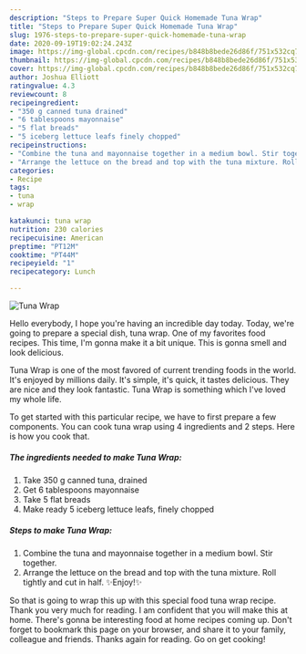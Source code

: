 ```yaml
---
description: "Steps to Prepare Super Quick Homemade Tuna Wrap"
title: "Steps to Prepare Super Quick Homemade Tuna Wrap"
slug: 1976-steps-to-prepare-super-quick-homemade-tuna-wrap
date: 2020-09-19T19:02:24.243Z
image: https://img-global.cpcdn.com/recipes/b848b8bede26d86f/751x532cq70/tuna-wrap-recipe-main-photo.jpg
thumbnail: https://img-global.cpcdn.com/recipes/b848b8bede26d86f/751x532cq70/tuna-wrap-recipe-main-photo.jpg
cover: https://img-global.cpcdn.com/recipes/b848b8bede26d86f/751x532cq70/tuna-wrap-recipe-main-photo.jpg
author: Joshua Elliott
ratingvalue: 4.3
reviewcount: 8
recipeingredient:
- "350 g canned tuna drained"
- "6 tablespoons mayonnaise"
- "5 flat breads"
- "5 iceberg lettuce leafs finely chopped"
recipeinstructions:
- "Combine the tuna and mayonnaise together in a medium bowl. Stir together."
- "Arrange the lettuce on the bread and top with the tuna mixture. Roll tightly and cut in half. ✨Enjoy!✨"
categories:
- Recipe
tags:
- tuna
- wrap

katakunci: tuna wrap 
nutrition: 230 calories
recipecuisine: American
preptime: "PT12M"
cooktime: "PT44M"
recipeyield: "1"
recipecategory: Lunch

---
```



![Tuna Wrap](https://img-global.cpcdn.com/recipes/b848b8bede26d86f/751x532cq70/tuna-wrap-recipe-main-photo.jpg)

Hello everybody, I hope you're having an incredible day today. Today, we're going to prepare a special dish, tuna wrap. One of my favorites food recipes. This time, I'm gonna make it a bit unique. This is gonna smell and look delicious.

Tuna Wrap is one of the most favored of current trending foods in the world. It's enjoyed by millions daily. It's simple, it's quick, it tastes delicious. They are nice and they look fantastic. Tuna Wrap is something which I've loved my whole life.




To get started with this particular recipe, we have to first prepare a few components. You can cook tuna wrap using 4 ingredients and 2 steps. Here is how you cook that.

<!--inarticleads1-->

##### The ingredients needed to make Tuna Wrap:

1. Take 350 g canned tuna, drained
1. Get 6 tablespoons mayonnaise
1. Take 5 flat breads
1. Make ready 5 iceberg lettuce leafs, finely chopped




<!--inarticleads2-->

##### Steps to make Tuna Wrap:

1. Combine the tuna and mayonnaise together in a medium bowl. Stir together.
1. Arrange the lettuce on the bread and top with the tuna mixture. Roll tightly and cut in half. ✨Enjoy!✨




So that is going to wrap this up with this special food tuna wrap recipe. Thank you very much for reading. I am confident that you will make this at home. There's gonna be interesting food at home recipes coming up. Don't forget to bookmark this page on your browser, and share it to your family, colleague and friends. Thanks again for reading. Go on get cooking!
